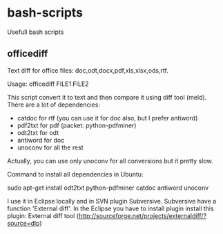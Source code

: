 bash-scripts
============

Usefull bash scripts

officediff
------------
Text diff for office files: doc,odt,docx,pdf,xls,xlsx,ods,rtf. 

Usage: officediff FILE1 FILE2

This script convert it to text and then compare it using diff tool (meld).
There are a lot of dependencies:
 * catdoc for rtf (you can use it for doc also, but I prefer antiword)
 * pdf2txt for pdf (packet: python-pdfminer)
 * odt2txt for odt
 * antiword for doc
 * unoconv for all the rest

Actually, you can use only unoconv for all conversions but it pretty slow.

Command to install all dependencies in Ubuntu:

  sudo apt-get install odt2txt python-pdfminer catdoc antiword unoconv


I use it in Eclipse locally and in SVN plugin Subversive. Subversive have a function 'External diff'.
In the Eclipse you have to install plugin install this plugin:
External diff tool (http://sourceforge.net/projects/externaldiff/?source=dlp)
